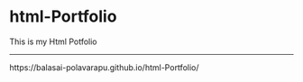 # html-Portfolio
This is my Html Potfolio
<hr>
https://balasai-polavarapu.github.io/html-Portfolio/
